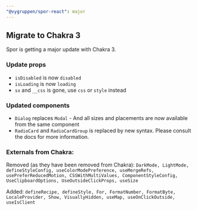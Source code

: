 ```yaml
---
"@vygruppen/spor-react": major
---
```


## Migrate to Chakra 3

Spor is getting a major update with Chakra 3.

### Update props

- `isDisabled` is now `disabled`
- `isLoading` is now `loading`
- `sx` and `__css` is gone, use `css` or `style` instead

### Updated components

- `Dialog` replaces `Modal` - And all sizes and placements are now available from the same component
- `RadioCard` and `RadioCardGroup` is replaced by new syntax. Please consult the docs for more information.

### Externals from Chakra:

Removed (as they have been removed from Chakra): `DarkMode, LightMode, defineStyleConfig, useColorModePreference, useMergeRefs, usePreferReducedMotion, CSSWithMultiValues, ComponentStyleConfig, UseClipboardOptions, UseOutsideClickProps, useSize`

Added: `defineRecipe, defineStyle, For, FormatNumber, FormatByte, LocaleProvider, Show, VisuallyHidden, useMap, useOnClickOutside, useIsClient`
